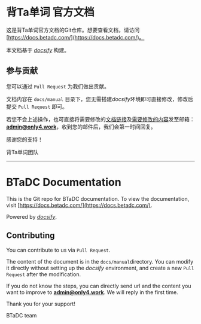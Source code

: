 # 背Ta单词 官方文档

这是背Ta单词官方文档的Git仓库。想要查看文档，请访问[https://docs.betadc.com/](https://docs.betadc.com/)。

本文档基于 *[docsify](https://docsify.js.org/#/)* 构建。

## 参与贡献

您可以通过 `Pull Request` 为我们做出贡献。

文档内容在 `docs/manual` 目录下，您无需搭建*docsify*环境即可直接修改，修改后提交 `Pull Request` 即可。

若您不会上述操作，也可直接将需要修改的<u>文档链接</u>及<u>需要修改的内容</u>发至邮箱：**admin@only4.work**，收到您的邮件后，我们会第一时间回复。

感谢您的支持！

背Ta单词团队

------



# BTaDC Documentation

This is the Git repo for BTaDC documentation. To view the documentation, visit [https://docs.betadc.com/](https://docs.betadc.com/).

Powered by *[docsify](https://docsify.js.org/#/)*.

## Contributing

You can contribute to us via `Pull Request`.

The content of the document is in the `docs/manual`directory. You can modify it directly without setting up the *docsify* environment, and create a new `Pull Request` after the modification.

If you do not know the steps, you can directly send url and the content you want to improve to **admin@only4.work**. We will reply in the first time.

Thank you for your support!

BTaDC team

